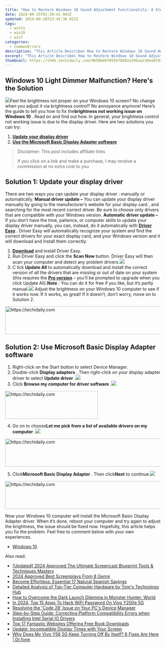 ```yaml
---
title: "How to Restore Windows 10 Sound Adjustment Functionality: A Step-by-Step Solution"
date: 2024-09-25T01:39:41.943Z
updated: 2024-09-28T23:45:36.921Z
tags:
  - win11
  - win10
  - win7
categories:
  - CommonErrors
description: "This Article Describes How to Restore Windows 10 Sound Adjustment Functionality: A Step-by-Step Solution"
excerpt: "This Article Describes How to Restore Windows 10 Sound Adjustment Functionality: A Step-by-Step Solution"
thumbnail: https://thmb.techidaily.com/9658b467055670b82a39baa210ea870282b123ee6ed50ee4c51fdd504d8349ee.jpg
---
```


## Windows 10 Light Dimmer Malfunction? Here's the Solution

![](https://images.drivereasy.com/wp-content/uploads/2017/07/img_595b0a627401c.png)Feel the brightness not proper on your Windows 10 screen? No change when you adjust it via brightness control? No annoyance anymore! Here’s the guide to tell you how to fix the**brightness not working issue on Windows 10** . Read on and find out how. In general, your brightness control not working issue is due to the display driver. Here are two solutions you can try:

1. **[Update your display driver](#s1)**
2. [**Use the Microsoft Basic Display Adapter software**](#s2)

>  Disclaimer: This post includes affiliate links
>
>  If you click on a link and make a purchase, I may receive a commission at no extra cost to you.
>

## Solution 1: Update your display driver

There are two ways you can update your display driver : manually or automatically. **Manual driver update –** You can update your display driver manually by going to the manufacturer’s website for your display card  , and searching for the most recent correct driver. Be sure to choose only drivers that are compatible with your Windows version. **Automatic driver update –** If you don’t have the time, patience, or computer skills to update your display driver manually, you can, instead, do it automatically with **[Driver Easy](https://tools.techidaily.com/drivereasy/download/)**  . Driver Easy will automatically recognize your system and find the correct drivers for your exact display card, and your Windows version and it will download and install them correctly:

1. [**Download**](https://tools.techidaily.com/drivereasy/download/) and install Driver Easy.
2. Run Driver Easy and click the **Scan Now** button. Driver Easy will then scan your computer and detect any problem drivers.![](https://images.drivereasy.com/wp-content/uploads/2017/09/img_59b8cf975d05c.jpg)
3. C  lick **Update All** to automatically download and install the correct version of _all_  the drivers that are missing or out of date on your system (this requires the **[Pro version](https://tools.techidaily.com/drivereasy/download/)**  – you’ll be prompted to upgrade when you click Update All).**Note** : You can do it for free if you like, but it’s partly manual.![](https://images.drivereasy.com/wp-content/uploads/2017/09/img_59b8d03cd4693.jpg)
Adjust the brightness on your Windows 10 computer to see if it works now. If it works, so great! If it doesn’t, don’t worry, move on to Solution 2.

<!-- affiliate ads begin -->
<a href="https://unicoeye.pxf.io/c/5597632/2134240/18498" target="_top" id="2134240">
  <img src="//a.impactradius-go.com/display-ad/18498-2134240" border="0" alt="https://techidaily.com" width="540" height="90"/>
</a>
<img height="0" width="0" src="https://unicoeye.pxf.io/i/5597632/2134240/18498" style="position:absolute;visibility:hidden;" border="0" />
<!-- affiliate ads end -->

## Solution 2: Use Microsoft Basic Display Adapter software

1. Right-click on the Start button to select Device Manager.
2. Double-click **Display adapters** . Then right-click on your display adapter driver to select **Update driver** .![](https://images.drivereasy.com/wp-content/uploads/2017/07/img_595b0d3241de4.png)
3. Click **Browse my computer for driver software** .![](https://images.drivereasy.com/wp-content/uploads/2017/07/img_595b183012265.png)

<!-- affiliate ads begin -->
<a href="https://laganoo.pxf.io/c/5597632/1528681/16446" target="_top" id="1528681">
  <img src="//a.impactradius-go.com/display-ad/16446-1528681" border="0" alt="https://techidaily.com" width="300" height="90"/>
</a>
<img height="0" width="0" src="https://laganoo.pxf.io/i/5597632/1528681/16446" style="position:absolute;visibility:hidden;" border="0" />
<!-- affiliate ads end -->

4. Go on to choose**Let me pick from a list of available drivers on my computer** .![](https://images.drivereasy.com/wp-content/uploads/2017/07/img_595b1a726a5d9.png)

<!-- affiliate ads begin -->
<a href="https://aligracehair.sjv.io/c/5597632/1918684/19272" target="_top" id="1918684">
  <img src="//a.impactradius-go.com/display-ad/19272-1918684" border="0" alt="https://techidaily.com" width="728" height="90"/>
</a>
<img height="0" width="0" src="https://aligracehair.sjv.io/i/5597632/1918684/19272" style="position:absolute;visibility:hidden;" border="0" />
<!-- affiliate ads end -->

5. Click**Microsoft Basic Display Adapter** . Then click**Next** to continue.![](https://images.drivereasy.com/wp-content/uploads/2017/07/img_595b306d34eb6.png)

<!-- affiliate ads begin -->
<a href="https://aligracehair.sjv.io/c/5597632/1948954/19272" target="_top" id="1948954">
  <img src="//a.impactradius-go.com/display-ad/19272-1948954" border="0" alt="https://techidaily.com" width="728" height="90"/>
</a>
<img height="0" width="0" src="https://aligracehair.sjv.io/i/5597632/1948954/19272" style="position:absolute;visibility:hidden;" border="0" />
<!-- affiliate ads end -->

Now your Windows 10 computer will install the Microsoft Basic Display Adapter driver. When it’s done, reboot your computer and try again to adjust the brightness, the issue should be fixed now. Hopefully, this article helps you fix the problem. Feel free to comment below with your own experiences.

* [Windows 10](https://tools.techidaily.com/drivereasy/download/)

<ins class="adsbygoogle"
     style="display:block"
     data-ad-format="autorelaxed"
     data-ad-client="ca-pub-7571918770474297"
     data-ad-slot="1223367746"></ins>

<ins class="adsbygoogle"
     style="display:block"
     data-ad-client="ca-pub-7571918770474297"
     data-ad-slot="8358498916"
     data-ad-format="auto"
     data-full-width-responsive="true"></ins>

<span class="atpl-alsoreadstyle">Also read:</span>
<div><ul>
<li><a href="https://screen-mirroring-recording.techidaily.com/updated-2024-approved-the-ultimate-screencast-blueprint-tools-and-techniques-mastery/"><u>[Updated] 2024 Approved The Ultimate Screencast Blueprint Tools & Techniques Mastery</u></a></li>
<li><a href="https://fox-glue.techidaily.com/2024-approved-best-screenplays-from-8-genre/"><u>2024 Approved Best Screenplays From 8 Genre</u></a></li>
<li><a href="https://mondly-stories.techidaily.com/become-effortless-essential-17-natural-spanish-sayings/"><u>Become Effortless: Essential 17 Natural Spanish Sayings</u></a></li>
<li><a href="https://hardware-reviews.techidaily.com/detailed-analysis-of-top-tier-computer-hardware-by-toms-technology-hub/"><u>Detailed Analysis of Top-Tier Computer Hardware by Tom's Technology Hub</u></a></li>
<li><a href="https://win-howtos.techidaily.com/how-to-overcome-the-dark-launch-dilemma-in-monster-hunter-world/"><u>How to Overcome the Dark Launch Dilemma in Monster Hunter: World</u></a></li>
<li><a href="https://unlock-android.techidaily.com/in-2024-top-15-apps-to-hack-wifi-password-on-vivo-y200e-5g-by-drfone-android/"><u>In 2024, Top 15 Apps To Hack WiFi Password On Vivo Y200e 5G</u></a></li>
<li><a href="https://win-howtos.techidaily.com/resolving-the-code-28-issue-on-your-pcs-device-manager/"><u>Resolving the 'Code 28' Issue on Your PC's Device Manager</u></a></li>
<li><a href="https://win-howtos.techidaily.com/step-by-step-guide-correcting-platform-compatibility-errors-when-installing-intel-serial-io-drivers/"><u>Step-by-Step Guide: Correcting Platform Compatibility Errors when Installing Intel Serial IO Drivers</u></a></li>
<li><a href="https://techtrends.techidaily.com/top-17-fantastic-websites-offering-free-book-downloads/"><u>Top 17 Fantastic Websites Offering Free Book Downloads</u></a></li>
<li><a href="https://win-howtos.techidaily.com/update-incompatible-display-times-with-your-screen/"><u>Update: Incompatible Display Times with Your Screen</u></a></li>
<li><a href="https://howto.techidaily.com/why-does-my-vivo-y56-5g-keep-turning-off-by-itself-6-fixes-are-here-drfone-by-drfone-fix-android-problems-fix-android-problems/"><u>Why Does My Vivo Y56 5G Keep Turning Off By Itself? 6 Fixes Are Here | Dr.fone</u></a></li>
</ul></div>

